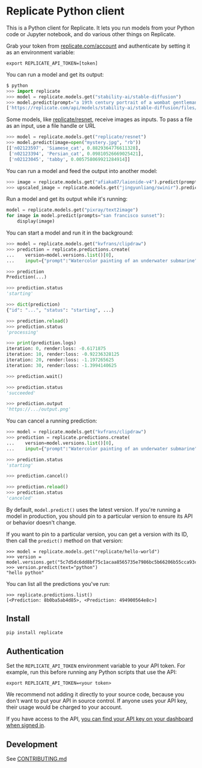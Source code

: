 # Replicate Python client

This is a Python client for Replicate. It lets you run models from your Python code or Jupyter notebook, and do various other things on Replicate.

Grab your token from [replicate.com/account](https://replicate.com/account) and authenticate by setting it as an environment variable:

```
export REPLICATE_API_TOKEN=[token]
```

You can run a model and get its output:

```python
$ python
>>> import replicate
>>> model = replicate.models.get("stability-ai/stable-diffusion")
>>> model.predict(prompt="a 19th century portrait of a wombat gentleman")
['https://replicate.com/api/models/stability-ai/stable-diffusion/files/50fcac81-865d-499e-81ac-49de0cb79264/out-0.png']
```

Some models, like [replicate/resnet](/replicate/resnet), receive images as inputs. To pass a file as an input, use a file handle or URL

```python
>>> model = replicate.models.get("replicate/resnet")
>>> model.predict(image=open("mystery.jpg", "rb"))
[['n02123597', 'Siamese_cat', 0.8829364776611328],
 ['n02123394', 'Persian_cat', 0.09810526669025421],
 ['n02123045', 'tabby', 0.005758069921284914]]
```

You can run a model and feed the output into another model:

```python
>>> image = replicate.models.get("afiaka87/laionide-v4").predict(prompt="avocado armchair")
>>> upscaled_image = replicate.models.get("jingyunliang/swinir").predict(image=image)
```

Run a model and get its output while it's running:

```python
model = replicate.models.get("pixray/text2image")
for image in model.predict(prompts="san francisco sunset"):
    display(image)
```

You can start a model and run it in the background:

```python
>>> model = replicate.models.get("kvfrans/clipdraw")
>>> prediction = replicate.predictions.create(
...    version=model.versions.list()[0],
...    input={"prompt":"Watercolor painting of an underwater submarine"})

>>> prediction
Prediction(...)

>>> prediction.status
'starting'

>>> dict(prediction)
{"id": "...", "status": "starting", ...}

>>> prediction.reload()
>>> prediction.status
'processing'

>>> print(prediction.logs)
iteration: 0, render:loss: -0.6171875
iteration: 10, render:loss: -0.92236328125
iteration: 20, render:loss: -1.197265625
iteration: 30, render:loss: -1.3994140625

>>> prediction.wait()

>>> prediction.status
'succeeded'

>>> prediction.output
'https://.../output.png'
```

You can cancel a running prediction:

```python
>>> model = replicate.models.get("kvfrans/clipdraw")
>>> prediction = replicate.predictions.create(
...    version=model.versions.list()[0],
...    input={"prompt":"Watercolor painting of an underwater submarine"})

>>> prediction.status
'starting'

>>> prediction.cancel()

>>> prediction.reload()
>>> prediction.status
'canceled'
```

By default, `model.predict()` uses the latest version. If you're running a model in production, you should pin to a particular version to ensure its API or behavior doesn't change.

If you want to pin to a particular version, you can get a version with its ID, then call the `predict()` method on that version:

```
>>> model = replicate.models.get("replicate/hello-world")
>>> version = model.versions.get("5c7d5dc6dd8bf75c1acaa8565735e7986bc5b66206b55cca93cb72c9bf15ccaa")
>>> version.predict(text="python")
"hello python"
```

You can list all the predictions you've run:

```
>>> replicate.predictions.list()
[<Prediction: 8b0ba5ab4d85>, <Prediction: 494900564e8c>]
```

## Install

```sh
pip install replicate
```

## Authentication

Set the `REPLICATE_API_TOKEN` environment variable to your API token. For example, run this before running any Python scripts that use the API:

```
export REPLICATE_API_TOKEN=<your token>
```

We recommend not adding it directly to your source code, because you don't want to put your API in source control. If anyone uses your API key, their usage would be charged to your account.

If you have access to the API, [you can find your API key on your dashboard when signed in](https://replicate.com).

## Development

See [CONTRIBUTING.md](CONTRIBUTING.md)
